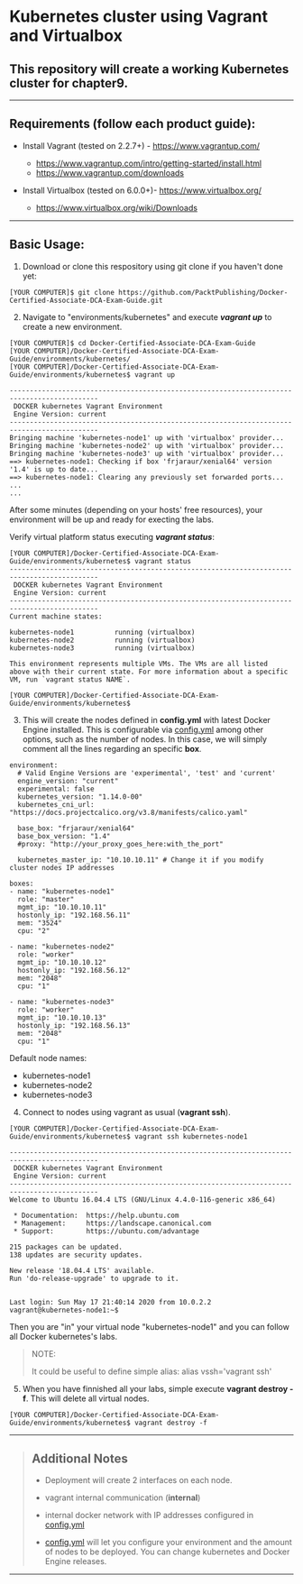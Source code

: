 # Kubernetes cluster using Vagrant and Virtualbox

## This repository will create a working Kubernetes cluster for chapter9.

----
## Requirements (follow each product guide):
 - Install Vagrant (tested on 2.2.7+) - https://www.vagrantup.com/
    - https://www.vagrantup.com/intro/getting-started/install.html
    - https://www.vagrantup.com/downloads


 - Install Virtualbox (tested on 6.0.0+)- https://www.virtualbox.org/
    - https://www.virtualbox.org/wiki/Downloads
 
----

## Basic Usage:

1. Download or clone this respository using git clone if you haven't done yet:
```
[YOUR COMPUTER]$ git clone https://github.com/PacktPublishing/Docker-Certified-Associate-DCA-Exam-Guide.git
```

 
2. Navigate to "environments/kubernetes" and execute ___vagrant up___ to create a new environment.
```
[YOUR COMPUTER]$ cd Docker-Certified-Associate-DCA-Exam-Guide
[YOUR COMPUTER]/Docker-Certified-Associate-DCA-Exam-Guide/environments/kubernetes/
[YOUR COMPUTER]/Docker-Certified-Associate-DCA-Exam-Guide/environments/kubernetes$ vagrant up

--------------------------------------------------------------------------------------------
 DOCKER kubernetes Vagrant Environment
 Engine Version: current
--------------------------------------------------------------------------------------------
Bringing machine 'kubernetes-node1' up with 'virtualbox' provider...
Bringing machine 'kubernetes-node2' up with 'virtualbox' provider...
Bringing machine 'kubernetes-node3' up with 'virtualbox' provider...
==> kubernetes-node1: Checking if box 'frjaraur/xenial64' version '1.4' is up to date...
==> kubernetes-node1: Clearing any previously set forwarded ports...
...
...
```

After some minutes (depending on your hosts' free resources), your environment will be up and ready for execting the labs.

Verify virtual platform status executing ___vagrant status___:
```
[YOUR COMPUTER]/Docker-Certified-Associate-DCA-Exam-Guide/environments/kubernetes$ vagrant status
--------------------------------------------------------------------------------------------
 DOCKER kubernetes Vagrant Environment
 Engine Version: current
--------------------------------------------------------------------------------------------
Current machine states:

kubernetes-node1          running (virtualbox)
kubernetes-node2          running (virtualbox)
kubernetes-node3          running (virtualbox)

This environment represents multiple VMs. The VMs are all listed
above with their current state. For more information about a specific
VM, run `vagrant status NAME`.

[YOUR COMPUTER]/Docker-Certified-Associate-DCA-Exam-Guide/environments/kubernetes$ 
```

3. This will create the nodes defined in **config.yml** with latest Docker Engine installed. This is configurable via [config.yml](./config.yml) among other options, such as the number of nodes. In this case, we will simply comment all the lines regarding an specific __box__.
```
environment:
  # Valid Engine Versions are 'experimental', 'test' and 'current'
  engine_version: "current"
  experimental: false
  kubernetes_version: "1.14.0-00"
  kubernetes_cni_url: "https://docs.projectcalico.org/v3.8/manifests/calico.yaml"

  base_box: "frjaraur/xenial64"
  base_box_version: "1.4"
  #proxy: "http://your_proxy_goes_here:with_the_port"

  kubernetes_master_ip: "10.10.10.11" # Change it if you modify cluster nodes IP addresses

boxes:
- name: "kubernetes-node1"
  role: "master"
  mgmt_ip: "10.10.10.11"
  hostonly_ip: "192.168.56.11"
  mem: "3524"
  cpu: "2"

- name: "kubernetes-node2"
  role: "worker"
  mgmt_ip: "10.10.10.12"
  hostonly_ip: "192.168.56.12"
  mem: "2048"
  cpu: "1"

- name: "kubernetes-node3"
  role: "worker"
  mgmt_ip: "10.10.10.13"
  hostonly_ip: "192.168.56.13"
  mem: "2048"
  cpu: "1"
```



 Default node names:
  * kubernetes-node1
  * kubernetes-node2
  * kubernetes-node3

4. Connect to nodes using vagrant as usual (**vagrant ssh**).
```
[YOUR COMPUTER]/Docker-Certified-Associate-DCA-Exam-Guide/environments/kubernetes$ vagrant ssh kubernetes-node1

--------------------------------------------------------------------------------------------
 DOCKER kubernetes Vagrant Environment
 Engine Version: current
--------------------------------------------------------------------------------------------
Welcome to Ubuntu 16.04.4 LTS (GNU/Linux 4.4.0-116-generic x86_64)

 * Documentation:  https://help.ubuntu.com
 * Management:     https://landscape.canonical.com
 * Support:        https://ubuntu.com/advantage

215 packages can be updated.
138 updates are security updates.

New release '18.04.4 LTS' available.
Run 'do-release-upgrade' to upgrade to it.


Last login: Sun May 17 21:40:14 2020 from 10.0.2.2
vagrant@kubernetes-node1:~$ 
```

Then you are "in" your virtual node "kubernetes-node1" and you can follow all Docker kubernetes's labs.


>NOTE:
>
>It could be useful to define simple alias:
> alias vssh='vagrant ssh'
>

5. When you have finnished all your labs, simple execute **vagrant destroy -f**. This will delete all virtual nodes.
```
[YOUR COMPUTER]/Docker-Certified-Associate-DCA-Exam-Guide/environments/kubernetes$ vagrant destroy -f
```

---
>## __Additional Notes__
>
>* Deployment will create 2 interfaces on each node.
> * vagrant internal communication (**internal**)
> * internal docker network with IP addresses configured in [config.yml](./config.yml)
>
>
>* [config.yml](./config.yml) will let you configure your environment and the amount of nodes to be deployed. You can change kubernetes and Docker Engine releases.

---